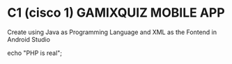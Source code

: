 # C1 (cisco 1) GAMIXQUIZ MOBILE APP 

<p>Create using Java as Programming Language and XML as the Fontend in Android Studio</p>
 
 <?php>
  echo "PHP is real";  
</?php>

 
